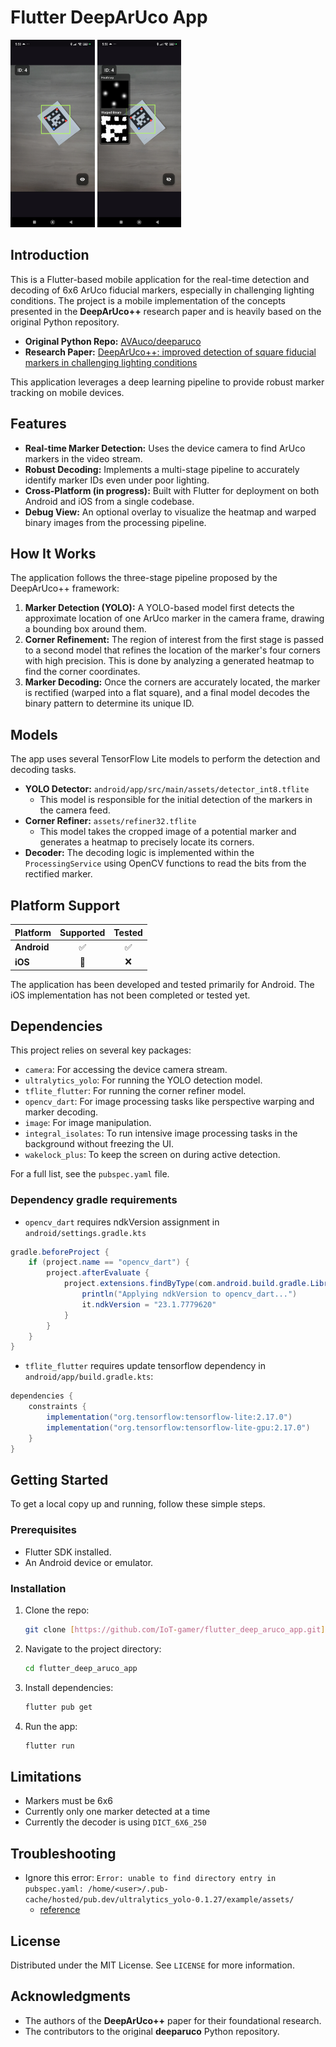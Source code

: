 # Flutter DeepArUco App

<img src="docs/assets/demo.jpg" alt="drawing" height="300"/> <img src="docs/assets/demo_debug_view.jpg" alt="drawing" height="300"/>

## Introduction

This is a Flutter-based mobile application for the real-time detection and decoding of 6x6 ArUco fiducial markers, especially in challenging lighting conditions. The project is a mobile implementation of the concepts presented in the **DeepArUco++** research paper and is heavily based on the original Python repository.

- **Original Python Repo:** [AVAuco/deeparuco](https://github.com/AVAuco/deeparuco)
- **Research Paper:** [DeepArUco++: improved detection of square fiducial markers in challenging lighting conditions](https://arxiv.org/abs/2411.05552)

This application leverages a deep learning pipeline to provide robust marker tracking on mobile devices.

## Features

- **Real-time Marker Detection:** Uses the device camera to find ArUco markers in the video stream.
- **Robust Decoding:** Implements a multi-stage pipeline to accurately identify marker IDs even under poor lighting.
- **Cross-Platform (in progress):** Built with Flutter for deployment on both Android and iOS from a single codebase.
- **Debug View:** An optional overlay to visualize the heatmap and warped binary images from the processing pipeline.

## How It Works

The application follows the three-stage pipeline proposed by the DeepArUco++ framework:

1.  **Marker Detection (YOLO):** A YOLO-based model first detects the approximate location of one ArUco marker in the camera frame, drawing a bounding box around them.
2.  **Corner Refinement:** The region of interest from the first stage is passed to a second model that refines the location of the marker's four corners with high precision. This is done by analyzing a generated heatmap to find the corner coordinates.
3.  **Marker Decoding:** Once the corners are accurately located, the marker is rectified (warped into a flat square), and a final model decodes the binary pattern to determine its unique ID.

## Models

The app uses several TensorFlow Lite models to perform the detection and decoding tasks.

-   **YOLO Detector:** `android/app/src/main/assets/detector_int8.tflite`
    -   This model is responsible for the initial detection of the markers in the camera feed.
-   **Corner Refiner:** `assets/refiner32.tflite`
    -   This model takes the cropped image of a potential marker and generates a heatmap to precisely locate its corners.
-   **Decoder:** The decoding logic is implemented within the `ProcessingService` using OpenCV functions to read the bits from the rectified marker.

## Platform Support

| Platform | Supported | Tested |
| :------- | :-------: | :----: |
| **Android**| ✅        | ✅     |
| **iOS** | 🚧        | ❌     |

The application has been developed and tested primarily for Android. The iOS implementation has not been completed or tested yet.

## Dependencies

This project relies on several key packages:

-   `camera`: For accessing the device camera stream.
-   `ultralytics_yolo`: For running the YOLO detection model.
-   `tflite_flutter`: For running the corner refiner model.
-   `opencv_dart`: For image processing tasks like perspective warping and marker decoding.
-   `image`: For image manipulation.
-   `integral_isolates`: To run intensive image processing tasks in the background without freezing the UI.
-   `wakelock_plus`: To keep the screen on during active detection.

For a full list, see the `pubspec.yaml` file.

### Dependency gradle requirements
- `opencv_dart` requires ndkVersion assignment in `android/settings.gradle.kts`
```java
gradle.beforeProject {
    if (project.name == "opencv_dart") {
        project.afterEvaluate {
            project.extensions.findByType(com.android.build.gradle.LibraryExtension::class.java)?.let {
                println("Applying ndkVersion to opencv_dart...")
                it.ndkVersion = "23.1.7779620"
            }
        }
    }
}
```
- `tflite_flutter` requires update tensorflow dependency in `android/app/build.gradle.kts`:
```java
dependencies {
    constraints {
        implementation("org.tensorflow:tensorflow-lite:2.17.0")
        implementation("org.tensorflow:tensorflow-lite-gpu:2.17.0")
    }
}
```

## Getting Started

To get a local copy up and running, follow these simple steps.

### Prerequisites

-   Flutter SDK installed.
-   An Android device or emulator.

### Installation

1.  Clone the repo:
    ```sh
    git clone [https://github.com/IoT-gamer/flutter_deep_aruco_app.git](https://github.com/IoT-gamer/flutter_deep_aruco_app.git)
    ```
2.  Navigate to the project directory:
    ```sh
    cd flutter_deep_aruco_app
    ```
3.  Install dependencies:
    ```sh
    flutter pub get
    ```
4.  Run the app:
    ```sh
    flutter run
    ```

## Limitations
- Markers must be 6x6
- Currently only one marker detected at a time
- Currently the decoder is using `DICT_6X6_250`

## Troubleshooting
- Ignore this error: `Error: unable to find directory entry in pubspec.yaml: /home/<user>/.pub-cache/hosted/pub.dev/ultralytics_yolo-0.1.27/example/assets/`
    - [reference](https://github.com/ultralytics/yolo-flutter-app/issues/231)

## License

Distributed under the MIT License. See `LICENSE` for more information.

## Acknowledgments

-   The authors of the **DeepArUco++** paper for their foundational research.
-   The contributors to the original **deeparuco** Python repository.
